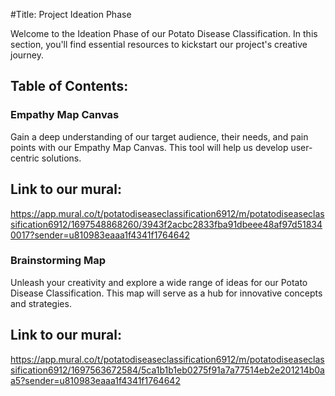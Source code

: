 #Title: Project Ideation Phase

Welcome to the Ideation Phase of our Potato Disease Classification. In this section, you'll find essential resources to kickstart our project's creative journey.
## Table of Contents:
### Empathy Map Canvas 

Gain a deep understanding of our target audience, their needs, and pain points with our Empathy Map Canvas. This tool will help us develop user-centric solutions.
## Link to our mural:

https://app.mural.co/t/potatodiseaseclassification6912/m/potatodiseaseclassification6912/1697548868260/3943f2acbc2833fba91dbeee48af97d518340017?sender=u810983eaaa1f4341f1764642
### Brainstorming Map

Unleash your creativity and explore a wide range of ideas for our Potato Disease Classification. This map will serve as a hub for innovative concepts and strategies.
## Link to our mural:

https://app.mural.co/t/potatodiseaseclassification6912/m/potatodiseaseclassification6912/1697563672584/5ca1b1b1eb0275f91a7a77514eb2e201214b0aa5?sender=u810983eaaa1f4341f1764642

